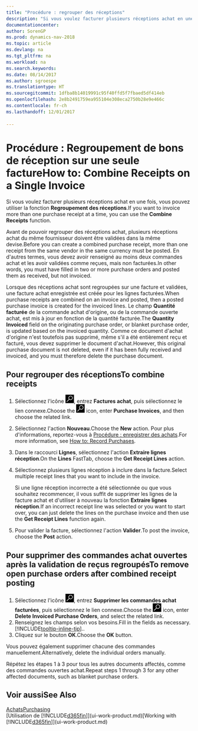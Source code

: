```yaml
---
title: "Procédure : regrouper des réceptions"
description: "Si vous voulez facturer plusieurs réceptions achat en une fois, vous pouvez utiliser la fonction Regroupement des réceptions."
documentationcenter: 
author: SorenGP
ms.prod: dynamics-nav-2018
ms.topic: article
ms.devlang: na
ms.tgt_pltfrm: na
ms.workload: na
ms.search.keywords: 
ms.date: 08/14/2017
ms.author: sgroespe
ms.translationtype: HT
ms.sourcegitcommit: 1dfba8b14019991c95f40ffd5f7fbaed5df414eb
ms.openlocfilehash: 2e8b2491759ea955104e308eca2750b28e9e466c
ms.contentlocale: fr-ch
ms.lasthandoff: 12/01/2017

---
```

# <a name="how-to-combine-receipts-on-a-single-invoice"></a><span data-ttu-id="eb772-103">Procédure : Regroupement de bons de réception sur une seule facture</span><span class="sxs-lookup"><span data-stu-id="eb772-103">How to: Combine Receipts on a Single Invoice</span></span>
<span data-ttu-id="eb772-104">Si vous voulez facturer plusieurs réceptions achat en une fois, vous pouvez utiliser la fonction **Regroupement des réceptions**.</span><span class="sxs-lookup"><span data-stu-id="eb772-104">If you want to invoice more than one purchase receipt at a time, you can use the **Combine Receipts** function.</span></span>  

<span data-ttu-id="eb772-105">Avant de pouvoir regrouper des réceptions achat, plusieurs réceptions achat du même fournisseur doivent être validées dans la même devise.</span><span class="sxs-lookup"><span data-stu-id="eb772-105">Before you can create a combined purchase receipt, more than one receipt from the same vendor in the same currency must be posted.</span></span> <span data-ttu-id="eb772-106">En d'autres termes, vous devez avoir renseigné au moins deux commandes achat et les avoir validées comme reçues, mais non facturées.</span><span class="sxs-lookup"><span data-stu-id="eb772-106">In other words, you must have filled in two or more purchase orders and posted them as received, but not invoiced.</span></span>  

<span data-ttu-id="eb772-107">Lorsque des réceptions achat sont regroupées sur une facture et validées, une facture achat enregistrée est créée pour les lignes facturées.</span><span class="sxs-lookup"><span data-stu-id="eb772-107">When purchase receipts are combined on an invoice and posted, then a posted purchase invoice is created for the invoiced lines.</span></span> <span data-ttu-id="eb772-108">Le champ **Quantité facturée** de la commande achat d'origine, ou de la commande ouverte achat, est mis à jour en fonction de la quantité facturée.</span><span class="sxs-lookup"><span data-stu-id="eb772-108">The **Quantity Invoiced** field on the originating purchase order, or blanket purchase order, is updated based on the invoiced quantity.</span></span> <span data-ttu-id="eb772-109">Comme ce document d'achat d'origine n'est toutefois pas supprimé, même s'il a été entièrement reçu et facturé, vous devez supprimer le document d'achat.</span><span class="sxs-lookup"><span data-stu-id="eb772-109">However, this original purchase document is not deleted, even if it has been fully received and invoiced, and you must therefore delete the purchase document.</span></span>  

## <a name="to-combine-receipts"></a><span data-ttu-id="eb772-110">Pour regrouper des réceptions</span><span class="sxs-lookup"><span data-stu-id="eb772-110">To combine receipts</span></span>  
1. <span data-ttu-id="eb772-111">Sélectionnez l'icône ![Page ou état pour la recherche](media/ui-search/search_small.png "Page ou état pour la recherche"), entrez **Factures achat**, puis sélectionnez le lien connexe.</span><span class="sxs-lookup"><span data-stu-id="eb772-111">Choose the ![Search for Page or Report](media/ui-search/search_small.png "Search for Page or Report icon") icon, enter **Purchase Invoices**, and then choose the related link.</span></span>  
2. <span data-ttu-id="eb772-112">Sélectionnez l'action **Nouveau**.</span><span class="sxs-lookup"><span data-stu-id="eb772-112">Choose the **New** action.</span></span> <span data-ttu-id="eb772-113">Pour plus d'informations, reportez-vous à [Procédure : enregistrer des achats](purchasing-how-record-purchases.md).</span><span class="sxs-lookup"><span data-stu-id="eb772-113">For more information, see [How to: Record Purchases](purchasing-how-record-purchases.md).</span></span>  
3. <span data-ttu-id="eb772-114">Dans le raccourci **Lignes**, sélectionnez l'action **Extraire lignes réception**.</span><span class="sxs-lookup"><span data-stu-id="eb772-114">On the **Lines** FastTab, choose the **Get Receipt Lines** action.</span></span>  
4. <span data-ttu-id="eb772-115">Sélectionnez plusieurs lignes réception à inclure dans la facture.</span><span class="sxs-lookup"><span data-stu-id="eb772-115">Select multiple receipt lines that you want to include in the invoice.</span></span>  

    <span data-ttu-id="eb772-116">Si une ligne réception incorrecte a été sélectionnée ou que vous souhaitez recommencer, il vous suffit de supprimer les lignes de la facture achat et d'utiliser à nouveau la fonction **Extraire lignes réception**.</span><span class="sxs-lookup"><span data-stu-id="eb772-116">If an incorrect receipt line was selected or you want to start over, you can just delete the lines on the purchase invoice and then use the **Get Receipt Lines** function again.</span></span>  
5. <span data-ttu-id="eb772-117">Pour valider la facture, sélectionnez l'action **Valider**.</span><span class="sxs-lookup"><span data-stu-id="eb772-117">To post the invoice, choose the **Post** action.</span></span>  

## <a name="to-remove-open-purchase-orders-after-combined-receipt-posting"></a><span data-ttu-id="eb772-118">Pour supprimer des commandes achat ouvertes après la validation de reçus regroupés</span><span class="sxs-lookup"><span data-stu-id="eb772-118">To remove open purchase orders after combined receipt posting</span></span>  
1. <span data-ttu-id="eb772-119">Sélectionnez l'icône ![Page ou état pour la recherche](media/ui-search/search_small.png "Page ou état pour la recherche"), entrez **Supprimer les commandes achat facturées**, puis sélectionnez le lien connexe.</span><span class="sxs-lookup"><span data-stu-id="eb772-119">Choose the ![Search for Page or Report](media/ui-search/search_small.png "Search for Page or Report icon") icon, enter **Delete Invoiced Purchase Orders**, and select the related link.</span></span>  
2. <span data-ttu-id="eb772-120">Renseignez les champs selon vos besoins.</span><span class="sxs-lookup"><span data-stu-id="eb772-120">Fill in the fields as necessary.</span></span> [!INCLUDE[tooltip-inline-tip](includes/tooltip-inline-tip_md.md)]<span data-ttu-id="eb772-121">.</span><span class="sxs-lookup"><span data-stu-id="eb772-121">.</span></span>
3. <span data-ttu-id="eb772-122">Cliquez sur le bouton **OK**.</span><span class="sxs-lookup"><span data-stu-id="eb772-122">Choose the **OK** button.</span></span>  

<span data-ttu-id="eb772-123">Vous pouvez également supprimer chacune des commandes manuellement.</span><span class="sxs-lookup"><span data-stu-id="eb772-123">Alternatively, delete the individual orders manually.</span></span>

<span data-ttu-id="eb772-124">Répétez les étapes 1 à 3 pour tous les autres documents affectés, comme des commandes ouvertes achat.</span><span class="sxs-lookup"><span data-stu-id="eb772-124">Repeat steps 1 through 3 for any other affected documents, such as blanket purchase orders.</span></span>

## <a name="see-also"></a><span data-ttu-id="eb772-125">Voir aussi</span><span class="sxs-lookup"><span data-stu-id="eb772-125">See Also</span></span>  
[<span data-ttu-id="eb772-126">Achats</span><span class="sxs-lookup"><span data-stu-id="eb772-126">Purchasing</span></span>](purchasing-manage-purchasing.md)  
<span data-ttu-id="eb772-127">[Utilisation de [!INCLUDE[d365fin](includes/d365fin_md.md)]](ui-work-product.md)</span><span class="sxs-lookup"><span data-stu-id="eb772-127">[Working with [!INCLUDE[d365fin](includes/d365fin_md.md)]](ui-work-product.md)</span></span>

